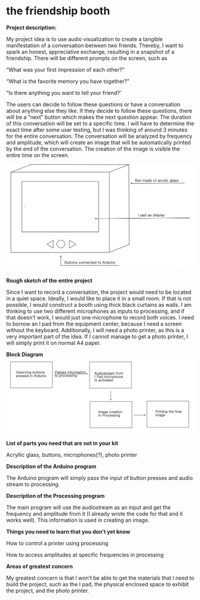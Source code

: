 # the friendship booth

**Project description:**

My project idea is to use audio visualization to create a tangible manifestation of a conversation between two friends. Thereby, I want to spark an honest, appreciative exchange, resulting in a snapshot of a friendship. 
There will be different prompts on the screen, such as 

“What was your first impression of each other?”

“What is the favorite memory you have together?”

“Is there anything you want to tell your friend?’

The users can decide to follow these questions or have a conversation about anything else they like. 
If they decide to follow these questions, there will be a “next” button which makes the next question appear. The duration of this conversation will be set to a specific time. I will have to determine the exact time after some user testing, but I was thinking of around 3 minutes for the entire conversation. 
The conversation will be analyzed by frequency and amplitude, which will create an image that will be automatically printed by the end of the conversation. The creation of the image is visible the entire time on the screen.

![](/final_project/ProjectVisual.png)



**Rough sketch of the entire project**

Since I want to record a conversation, the project would need to be located in a quiet space. Ideally, I would like to place it in a small room. If that is not possible, I would construct a booth using thick black curtains as walls. 
I am thinking to use two different microphones as inputs to processing, and if that doesn’t work, I would just one microphone to record both voices. I need to borrow an I pad from the equipment center, because I need a screen without the keyboard. 
Additionally, I will need a photo printer, as this is a very important part of the idea. If I cannot manage to get a photo printer, I will simply print it on normal A4 paper. 

**Block Diagram**
![](/final_project/BlockDiagram.png)


**List of parts you need that are not in your kit**

Acryllic glass, buttons, microphones(?), photo printer


**Description of the Arduino program**

The Arduino program will simply pass the input of button presses and audio stream to processing. 

**Description of the Processing program**

The main program will use the audiostream as an input and get the frequency and amplitude from it (I already wrote the code for that and it works well). 
This information is used in creating an image. 

**Things you need to learn that you don’t yet know**

How to control a printer using processing


How to access amplitudes at specific frequencies in processing

**Areas of greatest concern**

My greatest concern is that I won’t be able to get the materials that I need to build the project, such as the I pad, the physical enclosed space to exhibit the project, and the photo printer. 



